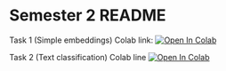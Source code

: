 # Semester 2 README

Task 1 (Simple embeddings) Colab link: [![Open In Colab](https://colab.research.google.com/assets/colab-badge.svg)](https://colab.research.google.com/github/Shaorrran/dls-stuff/blob/semester2/semester2/task1/[homework]simple_embeddings.ipynb)

Task 2 (Text classification) Colab line [![Open In Colab](https://colab.research.google.com/assets/colab-badge.svg)](https://colab.research.google.com/github/Shaorrran/dls-stuff/blob/semester2/semester2/task2/hw_text_classification.ipynb)
